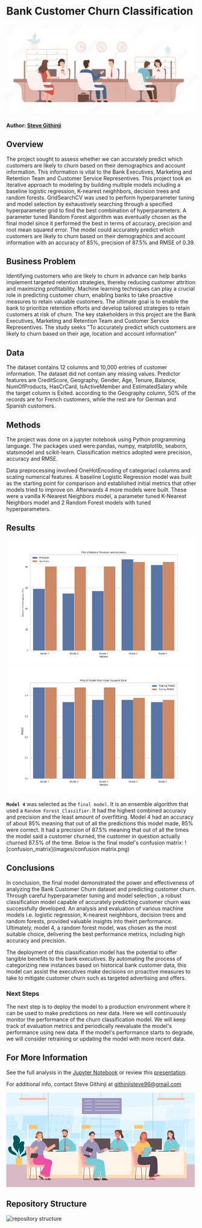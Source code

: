 # Bank Customer Churn Classification

![homes_stock_photo](images/1000_F_222955315_ClkdpTfEaeXuODlPaXhEm628dAmdKLsN.jpg)

#### Author: [Steve Githinji](linkedin.com/in/steve-githinji-10ba0114a)

## Overview

The project sought to assess whether we can accurately predict which customers are likely to churn based on their demographics and account information. This information is vital to the Bank Executives, Marketing and Retention Team and Customer Service Representives. This project took an iterative approach to modeling by building multiple models including a baseline logistic regression, K-nearest neighhbors, decision trees and random forests. GridSearchCV was used to perform hyperparameter tuning and model selection by exhaustively searching through a specified hyperparameter grid to find the best combination of hyperparameters. A parameter tuned Random Forest algorithm was eventually chosen as the final model since it performed the best in terms of accuracy, precision and root mean squared error. The model could  accurately predict which customers are likely to churn based on their demographics and account information with an accuracy of 85%, precision of 87.5% and RMSE of 0.39.


## Business Problem

Identifying customers who are likely to churn in advance can help banks implement targeted retention strategies, thereby reducing customer attrition and maximizing profitability. Machine learning techniques can play a crucial role in predicting customer churn, enabling banks to take proactive measures to retain valuable customers. The ultimate goal is to enable the bank to prioritize retention efforts and develop tailored strategies to retain customers at risk of churn. The key stakeholders in this project are the Bank Executives, Marketing and Retention Team and Customer Service Representives. The study seeks "To accurately predict which customers are likely to churn based on their age, location and account information"


## Data

The dataset contains 12 columns and 10,000 entries of customer information. The dataset did not contain any missing values. Predictor features are CreditScore, Geography, Gender, Age, Tenure, Balance, NumOfProducts, HasCrCard, IsActiveMember and EstimatedSalary while the target column is Exited. according to the Geography column, 50% of the records are for French customers, while the rest are for German and Spanish customers.


## Methods

The project was done on a jupyter notebook using Python programming language. The packages used were:pandas, numpy, matplotlib, seaborn, statsmodel and scikit-learn. Classification metrics adopted were precision, accuracy and RMSE.

Data preprocessing involved OneHotEncoding of categoriacl columns and scaling numerical features. A baseline Logistic Regression model was built as the starting point for comparison and established initial metrics that other models tried to improve on. Afterwards 4 more models were built. These were a vanilla K-Nearest Neighbors model, a parameter tuned K-Nearest Neighbors model and 2 Random Forest models with tuned hyperparameters.

## Results

![precision_and_accuracy](images/precsion&accuracy.png)
![rmse](images/modelrmse.png)

**`Model 4`** was selected as the `final model`. It is an ensemble algorithm that used a `Random Forest Classifier`. It had the highest combined accuracy and precision and the least amount of overfitting. Model 4 had an accuracy of about 85% meaning that out of all the predictions this model made, 85% were correct. It had a precision of 87.5% meaning that out of  all the times the model said a customer churned, the customer in question actually churned 87.5% of the time. Below is the final model's confusion matrix:
![confusion_matrix](images/confusion matrix.png)


## Conclusions

In conclusion, the final model demonstrated the power and effectiveness of analyzing the Bank Customer Churn dataset and predicting customer churn. Through careful hyperparameter tuning and model selection , a robust classification model capable of accurately predicting customer churn was successfully developed. An analysis and evaluation of various machine models i.e. logistic regression, K-nearest neighhbors, decision trees and random forests, provided valuable insights into theirt performance. Ultimately, model 4, a random forest model, was chosen as the most suitable choice, delivering the best performance metrics, including high accuracy and precision. 

The deployment of this classification model has the potential to offer tangible benefits to the bank executives. By automating the process of categorizing new instances based on historical bank customer data, this model can assist the executives make decisions on proactive measures to take to mitigate customer churn such as targeted advertising and offers.


### Next Steps

The next step is to deploy the model to a production environment where it can be used to make predictions on new data. Here we will  continuously monitor the performance of the churn classification model. We will keep track of evaluation metrics and periodically reevaluate the model's performance using new data. If the model's performance starts to degrade, we will consider retraining or updating the model with more recent data.


## For More Information

See the full analysis in the [Jupyter Notebook](https://github.com/stevegithinji/Bank-Customer-Churn-Classification/blob/master/Bank-Customer-Churn-Classification.ipynb) or review this [presentation]().

For additional info, contact Steve Githinji at githinjisteve96@gmail.com

![another_banks_stock_photo](images/clients-in-bank-customer-service-counter-vector-37580887.jpg)


## Repository Structure

![repository structure](images/)




